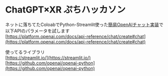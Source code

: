 # ChatGPT×XR ぷちハッカソン
ネットに落ちてたColoabでPython-Streamlit使った[簡易OpenAIチャット実装](https://github.com/yukinaga/chatgpt_api/blob/main/section_2/02_chatbot.ipynb)で以下APIのパラメータを試します<br>
[https://platform.openai.com/docs/api-reference/chat/create#chat](https://platform.openai.com/docs/api-reference/chat/create#chat)

使ってるライブラリ<br>
[https://streamlit.io/](https://streamlit.io/)
<br>
[https://github.com/openai/openai-python](https://github.com/openai/openai-python)
